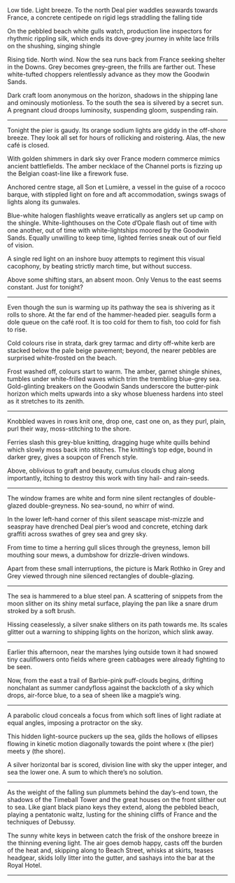 Low tide. Light breeze.
To the north
Deal pier waddles seawards
towards France,
a concrete centipede on rigid legs
straddling the falling tide

On the pebbled beach
white gulls watch,
production line inspectors
for rhythmic rippling silk,
which ends its dove-grey journey
in white lace frills
on the shushing, singing shingle

Rising tide. North wind.
Now the sea runs back from France
seeking shelter in the Downs.
Grey becomes grey-green,
the frills are farther out.
These white-tufted choppers
relentlessly advance
as they mow the Goodwin Sands.

Dark craft loom
anonymous on the horizon,
shadows in the shipping lane
and ominously motionless.
To the south
the sea is silvered by a secret sun.
A pregnant cloud droops luminosity,
suspending gloom, suspending rain.

***


Tonight the pier is gaudy.  Its orange sodium lights
are giddy in the off-shore breeze.  They look all set
for hours of rollicking and roistering.
Alas, the new café is closed.

With golden shimmers in dark sky over France
modern commerce mimics ancient battlefields.
The amber necklace of the Channel ports is fizzing
up the Belgian coast-line like a firework fuse.

Anchored centre stage, all Son et Lumière,
a vessel in the guise of a rococo barque,
with stippled light on fore and aft accommodation,
swings swags of lights along its gunwales.

Blue-white halogen flashlights weave erratically
as anglers set up camp on the shingle.
White-lighthouses on the Cote d’Opale flash
out of time with one another, out of time
with white-lightships moored by the Goodwin Sands.
Equally unwilling to keep time,
lighted ferries sneak out of our field of vision.

A single red light on an inshore buoy 
attempts to regiment this visual cacophony,
by beating strictly march time, 
but without success.

Above some shifting stars, an absent moon.
Only Venus to the east seems constant.
Just for tonight?

***

Even though the sun is warming up its pathway
the sea is shivering as it rolls to shore.
At the far end of the hammer-headed pier.
seagulls form a dole queue on the café roof.
It is too cold for them to fish, too cold for fish to rise.

Cold colours rise in strata,
dark grey tarmac and dirty off-white kerb
are stacked below the pale beige pavement;
beyond, the nearer pebbles are surprised
white-frosted on the beach.

Frost washed off, colours start to warm.
The amber, garnet shingle shines,
tumbles under white-frilled waves
which trim the trembling blue-grey sea.
Gold-glinting breakers on the Goodwin Sands
underscore the butter-pink horizon
which melts upwards into a sky
whose blueness hardens into steel
as it stretches to its zenith.

***
 
Knobbled waves in rows
knit one, drop one, cast one on,
as they purl, plain, purl their way,
moss-stitching to the shore.

Ferries slash this grey-blue knitting,
dragging huge white quills behind
which slowly moss back into stitches.
The knitting’s top edge, bound in darker grey,
gives a soupçon of French style.

Above, oblivious to graft and beauty,
cumulus clouds chug along importantly,
itching to destroy this work
with tiny hail- and rain-seeds.

***

The window frames are white
and form nine silent rectangles
of double-glazed double-greyness.
No sea-sound, no whirr of wind.

In the lower left-hand corner of this silent seascape
mist-mizzle and seaspray have drenched
Deal pier’s wood and concrete,
etching dark graffiti
across swathes of grey sea and grey sky.

From time to time a herring gull
slices through the greyness,
lemon bill mouthing sour mews,
a dumbshow for drizzle-driven windows.

Apart from these small interruptions,
the picture is Mark Rothko in Grey and Grey
viewed through nine silenced rectangles of double-glazing.

***

 
The sea is hammered to a blue steel pan.
A scattering of snippets from the moon
slither on its shiny metal surface,
playing the pan like a snare drum
stroked by a soft brush.

Hissing ceaselessly, a silver snake
slithers on its path towards me.
Its scales glitter out a warning
to shipping lights on the horizon,
which slink away.

***

Earlier this afternoon, 
near the marshes lying outside town
it had snowed tiny cauliflowers
onto fields where green cabbages
were already fighting to be seen.

Now, from the east
a trail of Barbie-pink puff-clouds begins,
drifting nonchalant as summer candyfloss
against the backcloth of a sky
which drops, air-force blue, 
to a sea of sheen like a magpie’s wing.

***

A parabolic cloud conceals a focus
from which soft lines of light
radiate at equal angles,
imposing a protractor on the sky.

This hidden light-source puckers up the sea,
gilds the hollows of ellipses
flowing in kinetic motion
diagonally towards the point
where x (the pier) meets y (the shore).

A silver horizontal bar is scored,
division line with sky the upper integer,
and sea the lower one.
A sum to which there’s no solution.

***

 
As the weight of the falling sun
plummets behind the day’s-end town,
the shadows of the Timeball Tower
and the great houses on the front
slither out to sea.
Like giant black piano keys they extend,
along the pebbled beach,
playing a pentatonic waltz,
lusting for the shining cliffs of France
and the techniques of Debussy.

The sunny white keys in between
catch the frisk of the onshore breeze
in the thinning evening light.
The air goes demob happy,
casts off the burden of the heat
and, skipping along to Beach Street,
whisks at skirts, teases headgear,
skids lolly litter into the gutter,
and sashays into the bar at the Royal Hotel.

***
